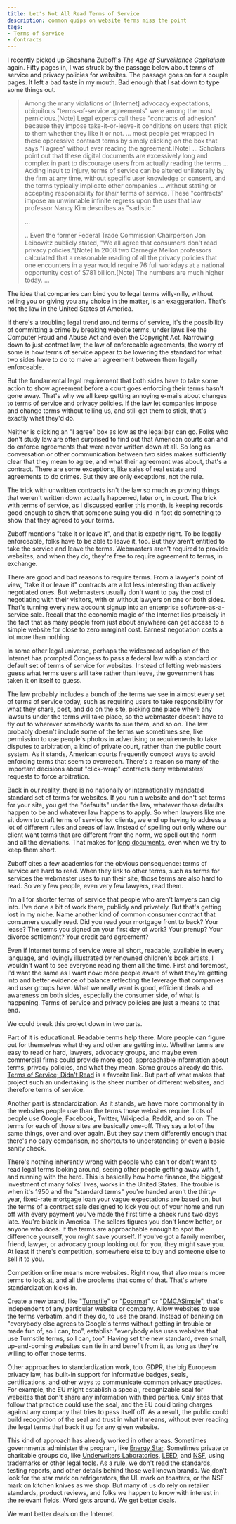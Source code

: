 ```yaml
---
title: Let's Not All Read Terms of Service
description: common quips on website terms miss the point
tags:
- Terms of Service
- Contracts
---
```


I recently picked up Shoshana Zuboff's _The Age of Surveillance Capitalism_ again.  Fifty pages in, I was struck by the passage below about terms of service and privacy policies for websites.  The passage goes on for a couple pages.  It left a bad taste in my mouth.  Bad enough that I sat down to type some things out.

> Among the many violations of [Internet] advocacy expectations, ubiquitous "terms-of-service agreements" were among the most pernicious.[Note]  Legal experts call these "contracts of adhesion" because they impose take-it-or-leave-it conditions on users that stick to them whether they like it or not. ... most people get wrapped in these oppressive contract terms by simply clicking on the box that says "I agree" without ever reading the agreement.[Note] ... Scholars point out that these digital documents are excessively long and complex in part to discourage users from actually reading the terms ... Adding insult to injury, terms of service can be altered unilaterally by the firm at any time, without specific user knowledge or consent, and the terms typically implicate other companies ... without stating or accepting responsibility for _their_ terms of service.  These "contracts" impose an unwinnable infinite regress upon the user that law professor Nancy Kim describes as "sadistic."
>
> ...
>
> .. Even the former Federal Trade Commission Chairperson Jon Leibowitz publicly stated, "We all agree that consumers don't read privacy policies."[Note]  In 2008 two Carnegie Mellon professors calculated that a reasonable reading of all the privacy policies that one encounters in a year would require 76 full workdays at a national opportunity cost of $781 billion.[Note]  The numbers are much higher today. ...

The idea that companies can bind you to legal terms willy-nilly, without telling you or giving you any choice in the matter, is an exaggeration.  That's not the law in the United States of America.

If there's a troubling legal trend around terms of service, it's the possibility of committing a crime by breaking website terms, under laws like the Computer Fraud and Abuse Act and even the Copyright Act.  Narrowing down to just contract law, the law of enforceable agreements, the worry of some is how terms of service appear to be lowering the standard for what two sides have to do to make an agreement between them legally enforceable.

But the fundamental legal requirement that both sides have to take some action to show agreement before a court goes enforcing their terms hasn't gone away.  That's why we all keep getting annoying e-mails about changes to terms of service and privacy policies.  If the law let companies impose and change terms without telling us, and still get them to stick, that's exactly what they'd do.

Neither is clicking an "I agree" box as low as the legal bar can go.  Folks who don't study law are often surprised to find out that American courts can and do enforce agreements that were never written down at all.  So long as conversation or other communication between two sides makes sufficiently clear that they mean to agree, and what their agreement was about, that's a contract.  There are some exceptions, like sales of real estate and agreements to do crimes.  But they are only exceptions, not the rule.

The trick with unwritten contracts isn't the law so much as proving things that weren't written down actually happened, later on, in court.  The trick with terms of service, as I [discussed earlier this month](https://writing.kemitchell.com/2020/11/10/Snow-v-Eventbrite.html), is keeping records good enough to show that someone suing you did in fact do something to show that they agreed to your terms.

Zuboff mentions "take it or leave it", and that is exactly right.  To be legally enforceable, folks have to be able to leave it, too.  But they aren't entitled to take the service and leave the terms.  Webmasters aren't required to provide websites, and when they do, they're free to require agreement to terms, in exchange.

There are good and bad reasons to require terms.  From a lawyer's point of view, "take it or leave it" contracts are a lot less interesting than actively negotiated ones.  But webmasters usually don't want to pay the cost of negotiating with their visitors, with or without lawyers on one or both sides.  That's turning every new account signup into an enterprise software-as-a-service sale.  Recall that the economic magic of the Internet lies precisely in the fact that as many people from just about anywhere can get access to a simple website for close to zero marginal cost.  Earnest negotiation costs a lot more than nothing.

In some other legal universe, perhaps the widespread adoption of the Internet has prompted Congress to pass a federal law with a standard or default set of terms of service for websites.  Instead of letting webmasters guess what terms users will take rather than leave, the government has taken it on itself to guess.

The law probably includes a bunch of the terms we see in almost every set of terms of service today, such as requiring users to take responsibility for what they share, post, and do on the site, picking one place where any lawsuits under the terms will take place, so the webmaster doesn't have to fly out to wherever somebody wants to sue them, and so on.  The law probably doesn't include some of the terms we sometimes see, like permission to use people's photos in advertising or requirements to take disputes to arbitration, a kind of private court, rather than the public court system.  As it stands, American courts frequently concoct ways to avoid enforcing terms that seem to overreach.  There's a reason so many of the important decisions about "click-wrap" contracts deny webmasters' requests to force arbitration.

Back in our reality, there is no nationally or internationally mandated standard set of terms for websites.  If you run a website and don't set terms for your site, you get the "defaults" under the law, whatever those defaults happen to be and whatever law happens to apply.  So when lawyers like me sit down to draft terms of service for clients, we end up having to address a lot of different rules and areas of law.  Instead of spelling out only where our client want terms that are different from the norm, we spell out the norm and all the deviations.  That makes for [long](https://turnstiletos.com/1e) [documents](https://doormatprivacy.com/1e), even when we try to keep them short.

Zuboff cites a few academics for the obvious consequence: terms of service are hard to read.  When they link to other terms, such as terms for services the webmaster uses to run their site, those terms are also hard to read.  So very few people, even very few lawyers, read them.

I'm all for shorter terms of service that people who aren't lawyers can dig into.  I've done a bit of work there, publicly and privately.  But that's getting lost in my niche.  Name another kind of common consumer contract that consumers usually read.  Did you read your mortgage front to back?  Your lease?  The terms you signed on your first day of work?  Your prenup?  Your divorce settlement?  Your credit card agreement?

Even if Internet terms of service were all short, readable, available in every language, and lovingly illustrated by renowned children's book artists, I wouldn't want to see everyone reading them all the time.  First and foremost, I'd want the same as I want now: more people aware of what they're getting into and better evidence of balance reflecting the leverage that companies and user groups have.  What we really want is good, efficient deals and awareness on both sides, especially the consumer side, of what is happening.  Terms of service and privacy policies are just a means to that end.

We could break this project down in two parts.

Part of it is educational.  Readable terms help there.  More people can figure out for themselves what they and other are getting into.  Whether terms are easy to read or hard, lawyers, advocacy groups, and maybe even commercial firms could provide more good, approachable information about terms, privacy policies, and what they mean.  Some groups already do this.  [Terms of Service; Didn't Read](https://tosdr.org/) is a favorite link.  But part of what makes that project such an undertaking is the sheer number of different websites, and therefore terms of service.

Another part is standardization.  As it stands, we have more commonality in the websites people use than the terms those websites require.  Lots of people use Google, Facebook, Twitter, Wikipedia, Reddit, and so on.  The terms for each of those sites are basically one-off.  They say a lot of the same things, over and over again.  But they say them differently enough that there's no easy comparison, no shortcuts to understanding or even a basic sanity check.

There's nothing inherently wrong with people who can't or don't want to read legal terms looking around, seeing other people getting away with it, and running with the herd.  This is basically how home finance, the biggest investment of many folks' lives, works in the United States.  The trouble is when it's 1950 and the "standard terms" you're handed aren't the thirty-year, fixed-rate mortgage loan your vague expectations are based on, but the terms of a contract sale designed to kick you out of your home and run off with every payment you've made the first time a check runs two days late.  You're black in America.  The sellers figures you don't know better, or anyone who does.  If the terms are approachable enough to spot the difference yourself, you might save yourself.  If you've got a family member, friend, lawyer, or advocacy group looking out for you, they might save you.  At least if there's competition, somewhere else to buy and someone else to sell it to you.

Competition online means more websites.  Right now, that also means more terms to look at, and all the problems that come of that.  That's where standardization kicks in.

Create a new brand, like "[Turnstile](https://turnstiletos.com/)" or "[Doormat](https://doormatprivacy.com/)" or "[DMCASimple](https://dmcasimple.com/)", that's independent of any particular website or company.  Allow websites to use the terms verbatim, and if they do, to use the brand.  Instead of banking on "everybody else agrees to Google's terms without getting in trouble or made fun of, so I can, too", establish "everybody else uses websites that use Turnstile terms, so I can, too".  Having set the new standard, even small, up-and-coming websites can tie in and benefit from it, as long as they're willing to offer those terms.

Other approaches to standardization work, too.  GDPR, the big European privacy law, has built-in support for informative badges, seals, certifications, and other ways to communicate common privacy practices.  For example, the EU might establish a special, recognizable seal for websites that don't share any information with third parties.  Only sites that follow that practice could use the seal, and the EU could bring charges against any company that tries to pass itself off.  As a result, the public could build recognition of the seal and trust in what it means, without ever reading the legal terms that back it up for any given website.

This kind of approach has already worked in other areas.  Sometimes governments administer the program, like [Energy Star](https://en.wikipedia.org/wiki/Energy_Star).  Sometimes private or charitable groups do, like [Underwriters Laboratories](https://en.wikipedia.org/wiki/UL_(safety_organization)), [LEED](https://en.wikipedia.org/wiki/Leadership_in_Energy_and_Environmental_Design), and [NSF](https://en.wikipedia.org/wiki/NSF_International), using trademarks or other legal tools.  As a rule, we don't read the standards, testing reports, and other details behind those well known brands.  We don't look for the star mark on refrigerators, the UL mark on toasters, or the NSF mark on kitchen knives as we shop.  But many of us do rely on retailer standards, product reviews, and folks we happen to know with interest in the relevant fields.  Word gets around.  We get better deals.

We want better deals on the Internet.
